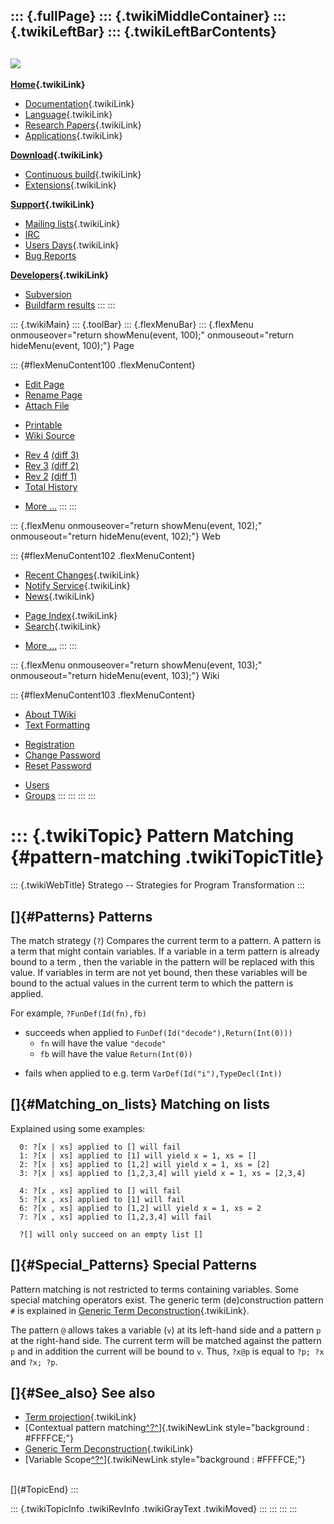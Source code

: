 ::: {.fullPage}
::: {.twikiMiddleContainer}
::: {.twikiLeftBar}
::: {.twikiLeftBarContents}
  ----------------------------------------------------------------------------------
  [![](../pub/Stratego/StrategoLogo/StrategoLogoTextlessWhite-100px.png)](WebHome)
  ----------------------------------------------------------------------------------

**[Home](WebHome){.twikiLink}**

-   [Documentation](StrategoDocumentation){.twikiLink}
-   [Language](StrategoLanguage){.twikiLink}
-   [Research Papers](StrategoPublications){.twikiLink}
-   [Applications](StrategoApplication){.twikiLink}

**[Download](StrategoDownload){.twikiLink}**

-   [Continuous build](ContinuousBuild){.twikiLink}
-   [Extensions](AdditionalPackageDownload){.twikiLink}

**[Support](StrategoSupport){.twikiLink}**

-   [Mailing lists](MailingList){.twikiLink}
-   [IRC](irc://irc.freenode.net/#stratego)
-   [Users Days](StrategoUsersDay){.twikiLink}
-   [Bug Reports](http://yellowgrass.org/project/StrategoXT)

**[Developers](StrategoDev){.twikiLink}**

-   [Subversion](https://svn.strategoxt.org/repos/StrategoXT/strategoxt/trunk)
-   [Buildfarm
    results](http://hydra.nixos.org/jobset/strategoxt/strategoxt-release/all)
:::
:::

::: {.twikiMain}
::: {.toolBar}
::: {.flexMenuBar}
::: {.flexMenu onmouseover="return showMenu(event, 100);" onmouseout="return hideMenu(event, 100);"}
Page

::: {#flexMenuContent100 .flexMenuContent}
-   [Edit
    Page](http://www.program-transformation.org/edit/Stratego/PatternMatching?t=1536825605)
-   [Rename
    Page](http://www.program-transformation.org/rename/Stratego/PatternMatching)
-   [Attach
    File](http://www.program-transformation.org/attach/Stratego/PatternMatching)

<!-- -->

-   [Printable](http://www.program-transformation.org/view/Stratego/PatternMatching?skin=print.pattern)
-   [Wiki
    Source](http://www.program-transformation.org/view/Stratego/PatternMatching?skin=text&raw=on&contenttype=text/plain)

<!-- -->

-   [Rev
    4](http://www.program-transformation.org/view/Stratego/PatternMatching?rev=1.4)
    [(diff 3)](http://www.program-transformation.org/rdiff/Stratego/PatternMatching?rev1=1.4&rev2=1.3)
-   [Rev
    3](http://www.program-transformation.org/view/Stratego/PatternMatching?rev=1.3)
    [(diff 2)](http://www.program-transformation.org/rdiff/Stratego/PatternMatching?rev1=1.3&rev2=1.2)
-   [Rev
    2](http://www.program-transformation.org/view/Stratego/PatternMatching?rev=1.2)
    [(diff 1)](http://www.program-transformation.org/rdiff/Stratego/PatternMatching?rev1=1.2&rev2=1.1)
-   [Total
    History](http://www.program-transformation.org/rdiff/Stratego/PatternMatching)

<!-- -->

-   [More
    \...](http://www.program-transformation.org/oops/Stratego/PatternMatching?template=oopsmore&param1=1.4&param2=1.4)
:::
:::

::: {.flexMenu onmouseover="return showMenu(event, 102);" onmouseout="return hideMenu(event, 102);"}
Web

::: {#flexMenuContent102 .flexMenuContent}
-   [Recent Changes](WebChanges){.twikiLink}
-   [Notify Service](WebNotify){.twikiLink}
-   [News](WebNews){.twikiLink}

<!-- -->

-   [Page Index](WebIndex){.twikiLink}
-   [Search](WebSearch){.twikiLink}

<!-- -->

-   [More
    \...](http://www.program-transformation.org/oops/Stratego/PatternMatching?template=oopsmore&param1=1.4&param2=1.4)
:::
:::

::: {.flexMenu onmouseover="return showMenu(event, 103);" onmouseout="return hideMenu(event, 103);"}
Wiki

::: {#flexMenuContent103 .flexMenuContent}
-   [About
    TWiki](http://www.program-transformation.org/view/TWiki/WebHome)
-   [Text
    Formatting](http://www.program-transformation.org/view/TWiki/TextFormattingRules)

<!-- -->

-   [Registration](http://www.program-transformation.org/view/TWiki/TWikiRegistration)
-   [Change
    Password](http://www.program-transformation.org/view/TWiki/ChangePassword)
-   [Reset
    Password](http://www.program-transformation.org/view/TWiki/ResetPassword)

<!-- -->

-   [Users](http://www.program-transformation.org/view/Main/TWikiUsers)
-   [Groups](http://www.program-transformation.org/view/Main/TWikiGroups)
:::
:::
:::
:::

::: {.twikiTopic}
Pattern Matching {#pattern-matching .twikiTopicTitle}
================

::: {.twikiWebTitle}
Stratego \-- Strategies for Program Transformation
:::

[]{#Patterns} Patterns
----------------------

The match strategy (`?`) Compares the current term to a pattern. A
pattern is a term that might contain variables. If a variable in a term
pattern is already bound to a term , then the variable in the pattern
will be replaced with this value. If variables in term are not yet
bound, then these variables will be bound to the actual values in the
current term to which the pattern is applied.

For example, `?FunDef(Id(fn),fb)`

-   succeeds when applied to `FunDef(Id("decode"),Return(Int(0)))`
    -   `fn` will have the value `"decode"`
    -   `fb` will have the value `Return(Int(0))`

<!-- -->

-   fails when applied to e.g. term `VarDef(Id("i"),TypeDecl(Int))`

[]{#Matching_on_lists} Matching on lists
----------------------------------------

Explained using some examples:

      0: ?[x | xs] applied to [] will fail
      1: ?[x | xs] applied to [1] will yield x = 1, xs = []
      2: ?[x | xs] applied to [1,2] will yield x = 1, xs = [2]
      3: ?[x | xs] applied to [1,2,3,4] will yield x = 1, xs = [2,3,4]

      4: ?[x , xs] applied to [] will fail
      5: ?[x , xs] applied to [1] will fail 
      6: ?[x , xs] applied to [1,2] will yield x = 1, xs = 2
      7: ?[x , xs] applied to [1,2,3,4] will fail

      ?[] will only succeed on an empty list []

[]{#Special_Patterns} Special Patterns
--------------------------------------

Pattern matching is not restricted to terms containing variables. Some
special matching operators exist. The generic term (de)construction
pattern `#` is explained in [Generic Term
Deconstruction](GenericTermDeconstruction){.twikiLink}.

The pattern `@` allows takes a variable (`v`) at its left-hand side and
a pattern `p` at the right-hand side. The current term will be matched
against the pattern `p` and in addition the current will be bound to
`v`. Thus, `?x@p` is equal to `?p; ?x` and `?x; ?p`.

[]{#See_also} See also
----------------------

-   [Term projection](TermProject){.twikiLink}
-   [Contextual pattern
    matching[^?^](http://www.program-transformation.org/edit/Stratego/ContextualPatternMatching?topicparent=Stratego.PatternMatching)]{.twikiNewLink
    style="background : #FFFFCE;"}
-   [Generic Term Deconstruction](GenericTermDeconstruction){.twikiLink}
-   [Variable
    Scope[^?^](http://www.program-transformation.org/edit/Stratego/VariableScope?topicparent=Stratego.PatternMatching)]{.twikiNewLink
    style="background : #FFFFCE;"}

\
[]{#TopicEnd}
:::

::: {.twikiTopicInfo .twikiRevInfo .twikiGrayText .twikiMoved}
:::
:::
:::
:::
